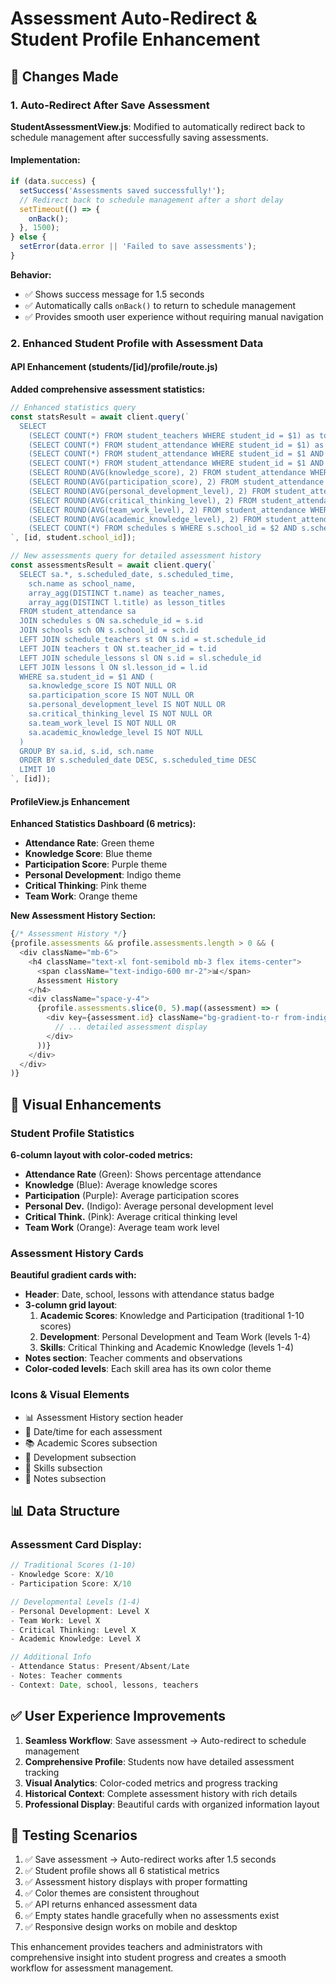 # Assessment Auto-Redirect & Student Profile Enhancement

## 🎯 **Changes Made**

### 1. Auto-Redirect After Save Assessment
**StudentAssessmentView.js**: Modified to automatically redirect back to schedule management after successfully saving assessments.

#### Implementation:
```javascript
if (data.success) {
  setSuccess('Assessments saved successfully!');
  // Redirect back to schedule management after a short delay
  setTimeout(() => {
    onBack();
  }, 1500);
} else {
  setError(data.error || 'Failed to save assessments');
}
```

**Behavior:**
- ✅ Shows success message for 1.5 seconds
- ✅ Automatically calls `onBack()` to return to schedule management
- ✅ Provides smooth user experience without requiring manual navigation

### 2. Enhanced Student Profile with Assessment Data

#### API Enhancement (students/[id]/profile/route.js)
**Added comprehensive assessment statistics:**
```javascript
// Enhanced statistics query
const statsResult = await client.query(`
  SELECT 
    (SELECT COUNT(*) FROM student_teachers WHERE student_id = $1) as total_teachers,
    (SELECT COUNT(*) FROM student_attendance WHERE student_id = $1) as total_attendances,
    (SELECT COUNT(*) FROM student_attendance WHERE student_id = $1 AND attendance_status = 'present') as present_count,
    (SELECT COUNT(*) FROM student_attendance WHERE student_id = $1 AND attendance_status = 'absent') as absent_count,
    (SELECT ROUND(AVG(knowledge_score), 2) FROM student_attendance WHERE student_id = $1 AND knowledge_score IS NOT NULL) as avg_knowledge_score,
    (SELECT ROUND(AVG(participation_score), 2) FROM student_attendance WHERE student_id = $1 AND participation_score IS NOT NULL) as avg_participation_score,
    (SELECT ROUND(AVG(personal_development_level), 2) FROM student_attendance WHERE student_id = $1 AND personal_development_level IS NOT NULL) as avg_personal_development,
    (SELECT ROUND(AVG(critical_thinking_level), 2) FROM student_attendance WHERE student_id = $1 AND critical_thinking_level IS NOT NULL) as avg_critical_thinking,
    (SELECT ROUND(AVG(team_work_level), 2) FROM student_attendance WHERE student_id = $1 AND team_work_level IS NOT NULL) as avg_team_work,
    (SELECT ROUND(AVG(academic_knowledge_level), 2) FROM student_attendance WHERE student_id = $1 AND academic_knowledge_level IS NOT NULL) as avg_academic_knowledge,
    (SELECT COUNT(*) FROM schedules s WHERE s.school_id = $2 AND s.scheduled_date >= CURRENT_DATE) as upcoming_schedules
`, [id, student.school_id]);

// New assessments query for detailed assessment history
const assessmentsResult = await client.query(`
  SELECT sa.*, s.scheduled_date, s.scheduled_time,
    sch.name as school_name,
    array_agg(DISTINCT t.name) as teacher_names,
    array_agg(DISTINCT l.title) as lesson_titles
  FROM student_attendance sa
  JOIN schedules s ON sa.schedule_id = s.id
  JOIN schools sch ON s.school_id = sch.id
  LEFT JOIN schedule_teachers st ON s.id = st.schedule_id
  LEFT JOIN teachers t ON st.teacher_id = t.id
  LEFT JOIN schedule_lessons sl ON s.id = sl.schedule_id
  LEFT JOIN lessons l ON sl.lesson_id = l.id
  WHERE sa.student_id = $1 AND (
    sa.knowledge_score IS NOT NULL OR 
    sa.participation_score IS NOT NULL OR 
    sa.personal_development_level IS NOT NULL OR 
    sa.critical_thinking_level IS NOT NULL OR 
    sa.team_work_level IS NOT NULL OR 
    sa.academic_knowledge_level IS NOT NULL
  )
  GROUP BY sa.id, s.id, sch.name
  ORDER BY s.scheduled_date DESC, s.scheduled_time DESC
  LIMIT 10
`, [id]);
```

#### ProfileView.js Enhancement
**Enhanced Statistics Dashboard (6 metrics):**
- **Attendance Rate**: Green theme
- **Knowledge Score**: Blue theme  
- **Participation Score**: Purple theme
- **Personal Development**: Indigo theme
- **Critical Thinking**: Pink theme
- **Team Work**: Orange theme

**New Assessment History Section:**
```javascript
{/* Assessment History */}
{profile.assessments && profile.assessments.length > 0 && (
  <div className="mb-6">
    <h4 className="text-xl font-semibold mb-3 flex items-center">
      <span className="text-indigo-600 mr-2">📊</span>
      Assessment History
    </h4>
    <div className="space-y-4">
      {profile.assessments.slice(0, 5).map((assessment) => (
        <div key={assessment.id} className="bg-gradient-to-r from-indigo-50 to-purple-50 p-4 rounded-lg border border-indigo-200">
          // ... detailed assessment display
        </div>
      ))}
    </div>
  </div>
)}
```

## 🎨 **Visual Enhancements**

### Student Profile Statistics
**6-column layout with color-coded metrics:**
- **Attendance Rate** (Green): Shows percentage attendance
- **Knowledge** (Blue): Average knowledge scores  
- **Participation** (Purple): Average participation scores
- **Personal Dev.** (Indigo): Average personal development level
- **Critical Think.** (Pink): Average critical thinking level
- **Team Work** (Orange): Average team work level

### Assessment History Cards
**Beautiful gradient cards with:**
- **Header**: Date, school, lessons with attendance status badge
- **3-column grid layout**:
  1. **Academic Scores**: Knowledge and Participation (traditional 1-10 scores)
  2. **Development**: Personal Development and Team Work (levels 1-4)
  3. **Skills**: Critical Thinking and Academic Knowledge (levels 1-4)
- **Notes section**: Teacher comments and observations
- **Color-coded levels**: Each skill area has its own color theme

### Icons & Visual Elements
- 📊 Assessment History section header
- 📅 Date/time for each assessment
- 📚 Academic Scores subsection
- 🌱 Development subsection  
- 🧠 Skills subsection
- 📝 Notes subsection

## 📊 **Data Structure**

### Assessment Card Display:
```javascript
// Traditional Scores (1-10)
- Knowledge Score: X/10
- Participation Score: X/10

// Developmental Levels (1-4)  
- Personal Development: Level X
- Team Work: Level X
- Critical Thinking: Level X
- Academic Knowledge: Level X

// Additional Info
- Attendance Status: Present/Absent/Late
- Notes: Teacher comments
- Context: Date, school, lessons, teachers
```

## ✅ **User Experience Improvements**

1. **Seamless Workflow**: Save assessment → Auto-redirect to schedule management
2. **Comprehensive Profile**: Students now have detailed assessment tracking
3. **Visual Analytics**: Color-coded metrics and progress tracking
4. **Historical Context**: Complete assessment history with rich details
5. **Professional Display**: Beautiful cards with organized information layout

## 🧪 **Testing Scenarios**

1. ✅ Save assessment → Auto-redirect works after 1.5 seconds
2. ✅ Student profile shows all 6 statistical metrics
3. ✅ Assessment history displays with proper formatting
4. ✅ Color themes are consistent throughout
5. ✅ API returns enhanced assessment data
6. ✅ Empty states handle gracefully when no assessments exist
7. ✅ Responsive design works on mobile and desktop

This enhancement provides teachers and administrators with comprehensive insight into student progress and creates a smooth workflow for assessment management.
